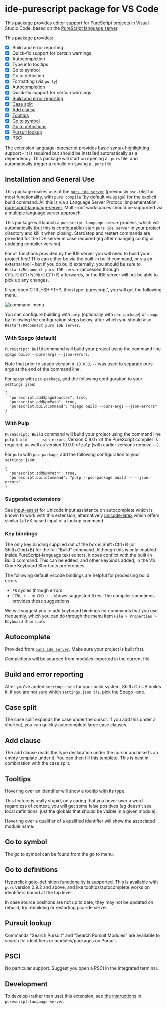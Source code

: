 # ide-purescript package for VS Code

This package provides editor support for PureScript projects in Visual Studio Code, based on the
 [PureScript language server](https://github.com/nwolverson/purescript-language-server).

This package provides:

- [x] Build and error reporting
- [x] Quick-fix support for certain warnings
- [x] Autocompletion
- [x] Type info tooltips
- [x] Go to symbol
- [x] Go to definition
- [x] Formatting (via `purty`)
- [x] [Autocompletion](#autocomplete)
- [x] Quick-fix support for certain warnings
- [x] [Build and error reporting](#build-and-error-reporting)
- [x] [Case split](#case-split)
- [x] [Add clause](#add-clause)
- [x] [Tooltips](#tooltips)
- [x] [Go to symbol](#go-to-symbol)
- [x] [Go to definitions](#go-to-definitions)
- [x] [Pursuit lookup](#pursuit-lookup)
- [x] [PSCI](#psci)

The extension [language-purescript](https://marketplace.visualstudio.com/items/nwolverson.language-purescript) provides basic syntax highlighting support - it is required but should be installed automatically as a dependency. This package will start on opening a `.purs` file, and automatically trigger a rebuild on saving a `.purs` file.

## Installation and General Use

This package makes use of the [`purs ide server`](https://github.com/purescript/purescript/tree/master/psc-ide) (previously `psc-ide`) for most functionality, with `purs compile` (by default via `spago`) for the explicit
build command. All this is via a Language Server Protocol implementation, [purescript-language-server](https://github.com/nwolverson/purescript-language-server). Multi-root workspaces should be supported via a multiple language server approach.

This package will launch a `purescript-language-server` process, which will automatically (but this is configurable) start `purs ide server` in your project directory and kill it when closing. Start/stop and restart commands are provided for the IDE server in case required (eg after changing config or updating compiler version).

For all functions provided by the IDE server you will need to build your project first! This can either be via the built-in
build command, or via an external tool - but if you do build externally, you should be sure to `Restart/Reconnect purs IDE server` (accessed through `CTRL+SHIFT+P`/`CMD+SHIFT+P`) afterwards, or the IDE server will not be able to pick up any changes.

If you open CTRL+SHIFT+P, then type 'purescript', you will get the following menu.

![command-menu](https://user-images.githubusercontent.com/1215420/89945576-3ab68a00-dc2a-11ea-9486-93db4ef2741a.png)

You can configure building with `pulp` (optionally with `psc-package`) or `spago` by following the configuration steps below, after which you should also `Restart/Reconnect purs IDE server`.

### With Spago (default)

`PureScript: Build` command will build your project using the command line `spago build --purs-args --json-errors`.

Note that prior to spago version `0.10.0.0`, `--` was used to separate purs args at the end of the command line.

For `spago` with `psc-package`, add the following configuration to your `settings.json`:
```
{
  "purescript.addSpagoSources": true,
  "purescript.addNpmPath": true,
  "purescript.buildCommand": "spago build --purs-args --json-errors"
}
```

### With Pulp

`PureScript: Build` command will build your project using the command line `pulp build -- --json-errors`.
Version 0.8.0+ of the PureScript compiler is required, as well as version 10.0.0 of `pulp` (with earlier versions remove `--`).

For `pulp` with `psc-package`, add the following configuration to your `settings.json`:
```
{
  "purescript.addNpmPath": true,
  "purescript.buildCommand": "pulp --psc-package build -- --json-errors"
}
```


### Suggested extensions

See [input-assist](https://github.com/darinmorrison/vscode-input-assist) for Unicode input assistance
on autocomplete which is known to work with this extension, alternatively [unicode-latex](https://github.com/ojsheikh/unicode-latex)
which offers similar LaTeX based input vi a lookup command.

### Key bindings

The only key binding supplied out of the box is Shift+Ctrl+B (or Shift+Cmd+B) for the full "Build" command. Although this is only enabled inside PureScript-language text editors, it does conflict with the built-in Build command. This can be edited, and other keybinds added, in the VS Code Keyboard Shortcuts preferences.

The following default vscode bindings are helpful for processing build errors:
* `F8` cycles through errors.
* `CTRL + .` or `CMD + .` shows suggested fixes. The compiler sometimes provides these suggestions.

We will suggest you to add keyboard bindings for commands that you use frequently, which you can do through the menu item `File > Properties > Keyboard Shortcuts`.

## Autocomplete

Provided from [`purs ide server`](https://github.com/purescript/purescript/tree/master/psc-ide). Make sure
your project is built first.

Completions will be sourced from modules imported in the current file.

## Build and error reporting

After you've added `settings.json` for your build system,
Shift+Ctrl+B builds it.
if you are not sure which `settings.json` it is, pick the Spago -one.

## Case split

The case split expands the case under the cursor.
If you add this under a shortcut, you can quickly autocomplete large case clauses.

## Add clause

The add clause reads the type declaration under the cursor
and inserts an empty template under it.
You can then fill this template.
This is best in combination with the case split.

## Tooltips

Hovering over an identifier will show a tooltip with its type.

This feature is really stupid, only caring that you hover over a word regardless of context, you will get some false positives
(eg doesn't see local definitions, just the globals that should be visible in a given module).

Hovering over a qualifier of a qualified identifier will show the associated module name.

## Go to symbol

The go to symbol can be found from the go to menu.

## Go to definitions

Hyperclick goto-definition functionality is supported. This is available with `purs` version
0.9.2 and above, and like tooltips/autocomplete works on identifiers bound at the top level.

In case source positions are not up to date, they may not be updated on rebuild, try rebuilding or restarting psc-ide server.

## Pursuit lookup

Commands "Search Pursuit" and "Search Pursuit Modules" are available to search for identifiers or modules/packages on Pursuit.

## PSCI

No particular support. Suggest you open a PSCI in the integrated terminal.

## Development

To develop (rather than use) this extension, see [the instructions](https://github.com/nwolverson/purescript-language-server/blob/master/README.md#development) in `purescript-language-server`.

